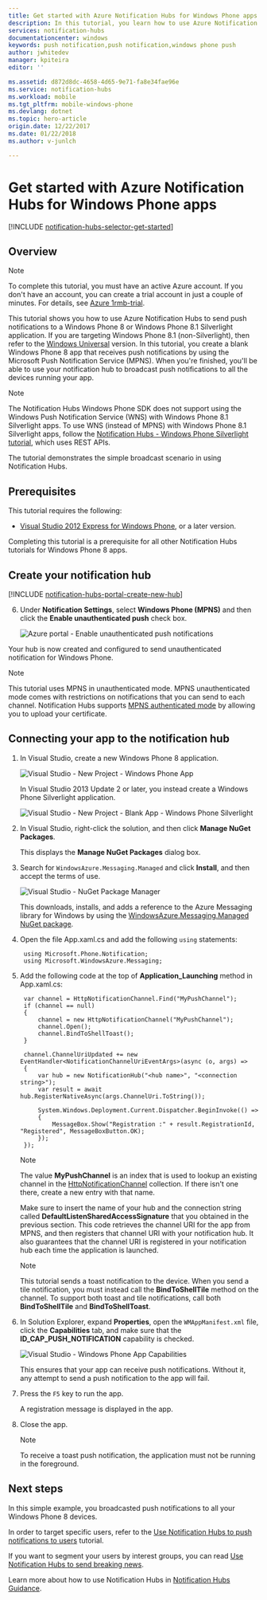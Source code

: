 ```yaml
---
title: Get started with Azure Notification Hubs for Windows Phone apps| Microsoft Docs
description: In this tutorial, you learn how to use Azure Notification Hubs to push notifications to a Windows Phone 8 or Windows Phone 8.1 Silverlight application.
services: notification-hubs
documentationcenter: windows
keywords: push notification,push notification,windows phone push
author: jwhitedev
manager: kpiteira
editor: ''

ms.assetid: d872d8dc-4658-4d65-9e71-fa8e34fae96e
ms.service: notification-hubs
ms.workload: mobile
ms.tgt_pltfrm: mobile-windows-phone
ms.devlang: dotnet
ms.topic: hero-article
origin.date: 12/22/2017
ms.date: 01/22/2018
ms.author: v-junlch

---
```

# Get started with Azure Notification Hubs for Windows Phone apps
[!INCLUDE [notification-hubs-selector-get-started](../../includes/notification-hubs-selector-get-started.md)]

## Overview
> [!NOTE]
> To complete this tutorial, you must have an active Azure account. If you don't have an account, you can create a trial account in just a couple of minutes. For details, see [Azure 1rmb-trial](https://www.azure.cn/pricing/1rmb-trial/).
> 
> 

This tutorial shows you how to use Azure Notification Hubs to send push notifications to a Windows Phone 8 or Windows Phone 8.1 Silverlight application. If you are targeting Windows Phone 8.1 (non-Silverlight), then refer to the [Windows Universal](./notification-hubs-windows-store-dotnet-get-started-wns-push-notification.md) version.
In this tutorial, you create a blank Windows Phone 8 app that receives push notifications by using the Microsoft Push Notification Service (MPNS). When you're finished, you'll be able to use your notification hub to broadcast push notifications to all the devices running your app.

> [!NOTE]
> The Notification Hubs Windows Phone SDK does not support using the Windows Push Notification Service (WNS) with Windows Phone 8.1 Silverlight apps. To use WNS (instead of MPNS) with Windows Phone 8.1 Silverlight apps, follow the [Notification Hubs - Windows Phone Silverlight tutorial], which uses REST APIs.
> 
> 

The tutorial demonstrates the simple broadcast scenario in using Notification Hubs.

## Prerequisites
This tutorial requires the following:

- [Visual Studio 2012 Express for Windows Phone], or a later version.

Completing this tutorial is a prerequisite for all other Notification Hubs tutorials for Windows Phone 8 apps.

## Create your notification hub
[!INCLUDE [notification-hubs-portal-create-new-hub](../../includes/notification-hubs-portal-create-new-hub.md)]

<ol start="6">
<li><p>Under <b>Notification Settings</b>, select <b>Windows Phone (MPNS)</b> and then click the <b>Enable unauthenticated push</b> check box.</p>

![Azure portal - Enable unauthenticated push notifications](./media/notification-hubs-windows-phone-get-started/azure-portal-unauth.png)
</li>
</ol>

Your hub is now created and configured to send unauthenticated notification for Windows Phone.

> [!NOTE]
> This tutorial uses MPNS in unauthenticated mode. MPNS unauthenticated mode comes with restrictions on notifications that you can send to each channel. Notification Hubs supports [MPNS authenticated mode](http://msdn.microsoft.com/library/windowsphone/develop/ff941099.aspx) by allowing you to upload your certificate.
> 
> 

## Connecting your app to the notification hub
1. In Visual Studio, create a new Windows Phone 8 application.
   
    ![Visual Studio - New Project - Windows Phone App][13]
   
    In Visual Studio 2013 Update 2 or later, you instead create a Windows Phone Silverlight application.
   
    ![Visual Studio - New Project - Blank App - Windows Phone Silverlight][11]
2. In Visual Studio, right-click the solution, and then click **Manage NuGet Packages**.
   
    This displays the **Manage NuGet Packages** dialog box.
3. Search for `WindowsAzure.Messaging.Managed` and click **Install**, and then accept the terms of use.
   
    ![Visual Studio - NuGet Package Manager][20]
   
    This downloads, installs, and adds a reference to the Azure Messaging library for Windows by using the <a href="http://nuget.org/packages/WindowsAzure.Messaging.Managed/">WindowsAzure.Messaging.Managed NuGet package</a>.
4. Open the file App.xaml.cs and add the following `using` statements:
   
        using Microsoft.Phone.Notification;
        using Microsoft.WindowsAzure.Messaging;
5. Add the following code at the top of **Application_Launching** method in App.xaml.cs:
   
        var channel = HttpNotificationChannel.Find("MyPushChannel");
        if (channel == null)
        {
            channel = new HttpNotificationChannel("MyPushChannel");
            channel.Open();
            channel.BindToShellToast();
        }
   
        channel.ChannelUriUpdated += new EventHandler<NotificationChannelUriEventArgs>(async (o, args) =>
        {
            var hub = new NotificationHub("<hub name>", "<connection string>");
            var result = await hub.RegisterNativeAsync(args.ChannelUri.ToString());
   
            System.Windows.Deployment.Current.Dispatcher.BeginInvoke(() =>
            {
                MessageBox.Show("Registration :" + result.RegistrationId, "Registered", MessageBoxButton.OK);
            });
        });
   
   > [!NOTE]
   > The value **MyPushChannel** is an index that is used to lookup an existing channel in the [HttpNotificationChannel](https://msdn.microsoft.com/library/windows/apps/microsoft.phone.notification.httpnotificationchannel.aspx) collection. If there isn't one there, create a new entry with that name.
   > 
   > 
   
    Make sure to insert the name of your hub and the connection string called **DefaultListenSharedAccessSignature** that you obtained in the previous section.
    This code retrieves the channel URI for the app from MPNS, and then registers that channel URI with your notification hub. It also guarantees that the channel URI is registered in your notification hub each time the application is launched.
   
   > [!NOTE]
   > This tutorial sends a toast notification to the device. When you send a tile notification, you must instead call the **BindToShellTile** method on the channel. To support both toast and tile notifications, call both **BindToShellTile** and  **BindToShellToast**.
   > 
   > 
6. In Solution Explorer, expand **Properties**, open the `WMAppManifest.xml` file, click the **Capabilities** tab, and make sure that the **ID_CAP_PUSH_NOTIFICATION** capability is checked.
   
    ![Visual Studio - Windows Phone App Capabilities][14]
   
    This ensures that your app can receive push notifications. Without it, any attempt to send a push notification to the app will fail.
7. Press the `F5` key to run the app.
   
    A registration message is displayed in the app.
8. Close the app.  
   
   > [!NOTE]
   > To receive a toast push notification, the application must not be running in the foreground.
   >

## Next steps
In this simple example, you broadcasted push notifications to all your Windows Phone 8 devices. 

In order to target specific users, refer to the [Use Notification Hubs to push notifications to users] tutorial. 

If you want to segment your users by interest groups, you can read [Use Notification Hubs to send breaking news]. 

Learn more about how to use Notification Hubs in [Notification Hubs Guidance].

<!-- Images. -->
[6]: ./media/notification-hubs-windows-phone-get-started/notification-hub-create-console-app.png
[7]: ./media/notification-hubs-windows-phone-get-started/notification-hub-create-from-portal.png
[8]: ./media/notification-hubs-windows-phone-get-started/notification-hub-create-from-portal2.png
[9]: ./media/notification-hubs-windows-phone-get-started/notification-hub-select-from-portal.png
[10]: ./media/notification-hubs-windows-phone-get-started/notification-hub-select-from-portal2.png
[11]: ./media/notification-hubs-windows-phone-get-started/notification-hub-create-wp-silverlight-app.png
[12]: ./media/notification-hubs-windows-phone-get-started/notification-hub-connection-strings.png

[13]: ./media/notification-hubs-windows-phone-get-started/notification-hub-create-wp-app.png
[14]: ./media/notification-hubs-windows-phone-get-started/mobile-app-enable-push-wp8.png
[15]: ./media/notification-hubs-windows-phone-get-started/notification-hub-pushauth.png
[20]: ./media/notification-hubs-windows-phone-get-started/notification-hub-windows-universal-app-install-package.png
[213]: ./media/notification-hubs-windows-phone-get-started/notification-hub-create-console-app.png





<!-- URLs. -->
[Visual Studio 2012 Express for Windows Phone]: https://go.microsoft.com/fwLink/p/?LinkID=268374
[Notification Hubs Guidance]: http://msdn.microsoft.com/library/jj927170.aspx
[MPNS authenticated mode]: http://msdn.microsoft.com/library/windowsphone/develop/ff941099(v=vs.105).aspx
[Use Notification Hubs to push notifications to users]: notification-hubs-aspnet-backend-windows-dotnet-wns-notification.md
[Use Notification Hubs to send breaking news]: notification-hubs-windows-phone-push-xplat-segmented-mpns-notification.md
[toast catalog]: http://msdn.microsoft.com/library/windowsphone/develop/jj662938(v=vs.105).aspx
[tile catalog]: http://msdn.microsoft.com/library/windowsphone/develop/hh202948(v=vs.105).aspx
[Notification Hubs - Windows Phone Silverlight tutorial]: https://github.com/Azure/azure-notificationhubs-samples/tree/master/PushToSLPhoneApp

<!-- Update_Description: wording update -->

